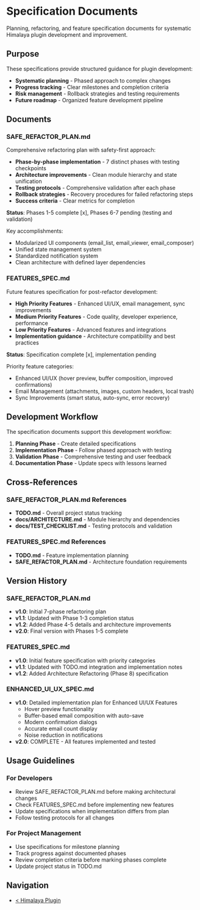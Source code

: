 # Specification Documents

Planning, refactoring, and feature specification documents for systematic Himalaya plugin development and improvement.

## Purpose

These specifications provide structured guidance for plugin development:
- **Systematic planning** - Phased approach to complex changes
- **Progress tracking** - Clear milestones and completion criteria
- **Risk management** - Rollback strategies and testing requirements
- **Future roadmap** - Organized feature development pipeline

## Documents

### SAFE_REFACTOR_PLAN.md
Comprehensive refactoring plan with safety-first approach:
- **Phase-by-phase implementation** - 7 distinct phases with testing checkpoints
- **Architecture improvements** - Clean module hierarchy and state unification
- **Testing protocols** - Comprehensive validation after each phase
- **Rollback strategies** - Recovery procedures for failed refactoring steps
- **Success criteria** - Clear metrics for completion

**Status**: Phases 1-5 complete [x], Phases 6-7 pending (testing and validation)

Key accomplishments:
- Modularized UI components (email_list, email_viewer, email_composer)
- Unified state management system
- Standardized notification system
- Clean architecture with defined layer dependencies

<!-- TODO: Add automated testing suite for Phase 6 -->
<!-- TODO: Implement performance benchmarking for Phase 7 -->

### FEATURES_SPEC.md
Future features specification for post-refactor development:
- **High Priority Features** - Enhanced UI/UX, email management, sync improvements
- **Medium Priority Features** - Code quality, developer experience, performance
- **Low Priority Features** - Advanced features and integrations
- **Implementation guidance** - Architecture compatibility and best practices

**Status**: Specification complete [x], implementation pending

Priority feature categories:
- Enhanced UI/UX (hover preview, buffer composition, improved confirmations)
- Email Management (attachments, images, custom headers, local trash)
- Sync Improvements (smart status, auto-sync, error recovery)

<!-- TODO: Create detailed implementation specs for high-priority features -->
<!-- TODO: Add user research for UI/UX improvements -->

## Development Workflow

The specification documents support this development workflow:

1. **Planning Phase** - Create detailed specifications
2. **Implementation Phase** - Follow phased approach with testing
3. **Validation Phase** - Comprehensive testing and user feedback
4. **Documentation Phase** - Update specs with lessons learned

## Cross-References

### SAFE_REFACTOR_PLAN.md References
- **TODO.md** - Overall project status tracking
- **docs/ARCHITECTURE.md** - Module hierarchy and dependencies
- **docs/TEST_CHECKLIST.md** - Testing protocols and validation

### FEATURES_SPEC.md References
- **TODO.md** - Feature implementation planning
- **SAFE_REFACTOR_PLAN.md** - Architecture foundation requirements

## Version History

### SAFE_REFACTOR_PLAN.md
- **v1.0**: Initial 7-phase refactoring plan
- **v1.1**: Updated with Phase 1-3 completion status
- **v1.2**: Added Phase 4-5 details and architecture improvements
- **v2.0**: Final version with Phases 1-5 complete

### FEATURES_SPEC.md  
- **v1.0**: Initial feature specification with priority categories
- **v1.1**: Updated with TODO.md integration and implementation notes
- **v1.2**: Added Architecture Refactoring (Phase 8) specification

### ENHANCED_UI_UX_SPEC.md
- **v1.0**: Detailed implementation plan for Enhanced UI/UX Features
  - Hover preview functionality
  - Buffer-based email composition with auto-save
  - Modern confirmation dialogs
  - Accurate email count display
  - Noise reduction in notifications
- **v2.0**: COMPLETE - All features implemented and tested

## Usage Guidelines

### For Developers
- Review SAFE_REFACTOR_PLAN.md before making architectural changes
- Check FEATURES_SPEC.md before implementing new features
- Update specifications when implementation differs from plan
- Follow testing protocols for all changes

### For Project Management
- Use specifications for milestone planning
- Track progress against documented phases
- Review completion criteria before marking phases complete
- Update project status in TODO.md

## Navigation
- [< Himalaya Plugin](../README.md)
